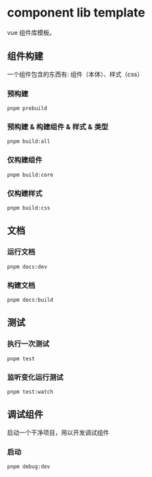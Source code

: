 <!--
 * @Author: zhouxiajie86@gmail.com
 * @Date: 2023-08-15 14:53:45
 * @LastEditors: zhouxiajie86@gmail.com
 * @LastEditTime: 2023-10-07 16:21:42
 * @FilePath: /sipa-ui/README.md
 * @Description:
-->

# component lib template

vue 组件库模板。

## 组件构建

一个组件包含的东西有: 组件（本体）、样式（css）

### 预构建

```shell
pnpm prebuild
```

### 预构建 & 构建组件 & 样式 & 类型

```shell
pnpm build:all
```

### 仅构建组件

```shell
pnpm build:core
```

### 仅构建样式

```shell
pnpm build:css
```

## 文档

### 运行文档

```shell
pnpm docs:dev
```

### 构建文档

```shell
pnpm docs:build
```

## 测试

### 执行一次测试

```shell
pnpm test
```

### 监听变化运行测试

```shell
pnpm test:watch
```

## 调试组件

启动一个干净项目，用以开发调试组件

### 启动

```shell
pnpm debug:dev
```
